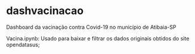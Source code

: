# dashvacinacao
Dashboard da vacinação contra Covid-19 no município de Atibaia-SP

Vacina.ipynb: Usado para baixar e filtrar os dados originais obtidos do site opendatasus;


